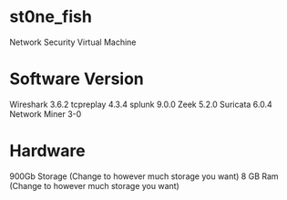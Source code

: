 # st0ne_fish
Network Security Virtual Machine 

# Software Version
Wireshark 3.6.2
tcpreplay 4.3.4
splunk 9.0.0
Zeek 5.2.0
Suricata 6.0.4
Network Miner 3-0

# Hardware
900Gb Storage (Change to however much storage you want)
8 GB Ram (Change to however much storage you want)


